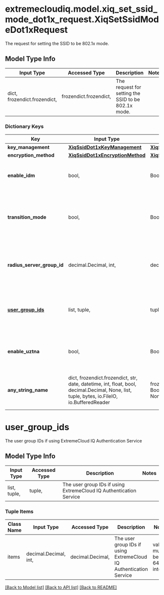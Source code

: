 # extremecloudiq.model.xiq_set_ssid_mode_dot1x_request.XiqSetSsidModeDot1xRequest

The request for setting the SSID to be 802.1x mode.

## Model Type Info
Input Type | Accessed Type | Description | Notes
------------ | ------------- | ------------- | -------------
dict, frozendict.frozendict,  | frozendict.frozendict,  | The request for setting the SSID to be 802.1x mode. | 

### Dictionary Keys
Key | Input Type | Accessed Type | Description | Notes
------------ | ------------- | ------------- | ------------- | -------------
**key_management** | [**XiqSsidDot1xKeyManagement**](XiqSsidDot1xKeyManagement.md) | [**XiqSsidDot1xKeyManagement**](XiqSsidDot1xKeyManagement.md) |  | 
**encryption_method** | [**XiqSsidDot1xEncryptionMethod**](XiqSsidDot1xEncryptionMethod.md) | [**XiqSsidDot1xEncryptionMethod**](XiqSsidDot1xEncryptionMethod.md) |  | 
**enable_idm** | bool,  | BoolClass,  | Flag for using ExtremeCloud IQ Authentication Service or not | 
**transition_mode** | bool,  | BoolClass,  | Flag for enabling transition mode if using WPA3 as the key management type | [optional] 
**radius_server_group_id** | decimal.Decimal, int,  | decimal.Decimal,  | The RADIUS server group ID if not using ExtremeCloud IQ Authentication Service | [optional] value must be a 64 bit integer
**[user_group_ids](#user_group_ids)** | list, tuple,  | tuple,  | The user group IDs if using ExtremeCloud IQ Authentication Service | [optional] 
**enable_uztna** | bool,  | BoolClass,  | Flag for using Authentication with ExtremeCloud Universal ZTNA or not | [optional] 
**any_string_name** | dict, frozendict.frozendict, str, date, datetime, int, float, bool, decimal.Decimal, None, list, tuple, bytes, io.FileIO, io.BufferedReader | frozendict.frozendict, str, BoolClass, decimal.Decimal, NoneClass, tuple, bytes, FileIO | any string name can be used but the value must be the correct type | [optional]

# user_group_ids

The user group IDs if using ExtremeCloud IQ Authentication Service

## Model Type Info
Input Type | Accessed Type | Description | Notes
------------ | ------------- | ------------- | -------------
list, tuple,  | tuple,  | The user group IDs if using ExtremeCloud IQ Authentication Service | 

### Tuple Items
Class Name | Input Type | Accessed Type | Description | Notes
------------- | ------------- | ------------- | ------------- | -------------
items | decimal.Decimal, int,  | decimal.Decimal,  | The user group IDs if using ExtremeCloud IQ Authentication Service | value must be a 64 bit integer

[[Back to Model list]](../../README.md#documentation-for-models) [[Back to API list]](../../README.md#documentation-for-api-endpoints) [[Back to README]](../../README.md)

